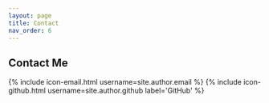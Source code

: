 ```yaml
---
layout: page
title: Contact
nav_order: 6
---
```


## Contact Me

{% include icon-email.html username=site.author.email %}
{% include icon-github.html username=site.author.github label='GitHub' %}

